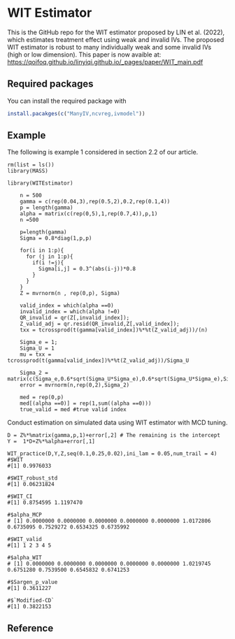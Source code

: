 # WIT Estimator

This is the GitHub repo for the WIT estimator proposed by LIN et al. (2022), which estimates treatment effect using weak and invalid IVs. The proposed WIT estimator is robust to many individually weak and some invalid IVs (high or low dimension). This paper is now avaible at: https://qoifoq.github.io/linyiqi.github.io/_pages/paper/WIT_main.pdf

## Required packages 

You can install the required package with 

``` r
install.pacakges(c("ManyIV,ncvreg,ivmodel"))
```


## Example

The following is example 1 considered in section 2.2 of our article. 

```{r example}
rm(list = ls())
library(MASS)

library(WITEstimator)

    n = 500
    gamma = c(rep(0.04,3),rep(0.5,2),0.2,rep(0.1,4))
    p = length(gamma)
    alpha = matrix(c(rep(0,5),1,rep(0.7,4)),p,1)
    n =500
  
    p=length(gamma)
    Sigma = 0.8*diag(1,p,p)
    
    for(i in 1:p){
      for (j in 1:p){
        if(i !=j){
          Sigma[i,j] = 0.3^(abs(i-j))*0.8
        }
      }
    }
    Z = mvrnorm(n , rep(0,p), Sigma)
    
    valid_index = which(alpha ==0)
    invalid_index = which(alpha !=0)
    QR_invalid = qr(Z[,invalid_index]);
    Z_valid_adj = qr.resid(QR_invalid,Z[,valid_index]);
    txx = tcrossprod(t(gamma[valid_index])%*%t(Z_valid_adj))/(n)
    
    Sigma_e = 1;
    Sigma_U = 1
    mu = txx = tcrossprod(t(gamma[valid_index])%*%t(Z_valid_adj))/Sigma_U
    
    Sigma_2 = matrix(c(Sigma_e,0.6*sqrt(Sigma_U*Sigma_e),0.6*sqrt(Sigma_U*Sigma_e),Sigma_U),2,2)
    error = mvrnorm(n,rep(0,2),Sigma_2)
    
    med = rep(0,p)
    med[(alpha ==0)] = rep(1,sum((alpha ==0)))
    true_valid = med #true valid index
```


Conduct estimation on simulated data using WIT estimator with MCD tuning.
```{r}
D = Z%*%matrix(gamma,p,1)+error[,2] # The remaining is the intercept
Y =  1*D+Z%*%alpha+error[,1]

WIT_practice(D,Y,Z,seq(0.1,0.25,0.02),ini_lam = 0.05,num_trail = 4)
#$WIT
#[1] 0.9976033

#$WIT_robust_std
#[1] 0.06231824

#$WIT_CI
#[1] 0.8754595 1.1197470

#$alpha_MCP
# [1] 0.0000000 0.0000000 0.0000000 0.0000000 0.0000000 1.0172806 0.6735095 0.7529272 0.6534325 0.6735992

#$WIT_valid
#[1] 1 2 3 4 5

#$alpha_WIT
# [1] 0.0000000 0.0000000 0.0000000 0.0000000 0.0000000 1.0219745 0.6751280 0.7539500 0.6545832 0.6741253

#$Sargen_p_value
#[1] 0.3611227

#$`Modified-CD`
#[1] 0.3822153
```


## Reference 
